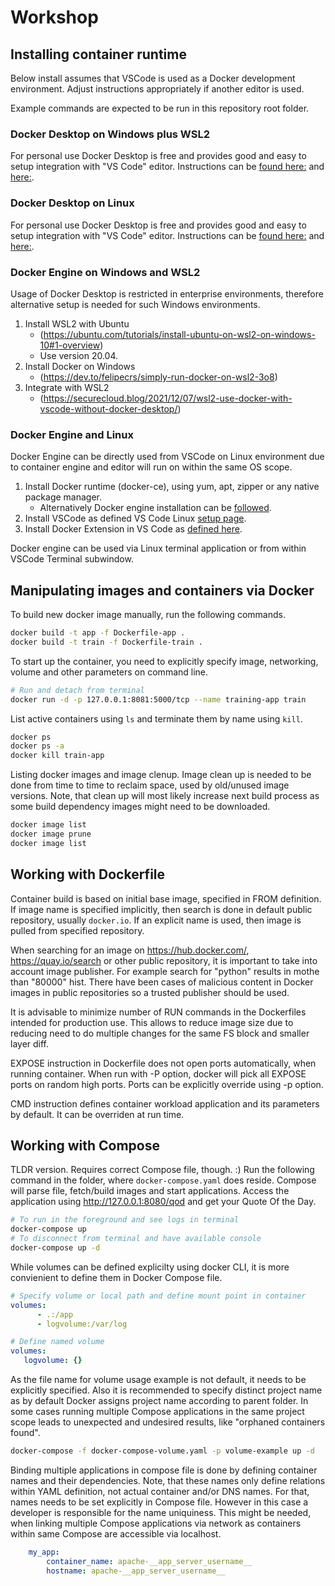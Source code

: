 # Workshop

## Installing container runtime

Below install assumes that VSCode is used as a Docker development environment. Adjust instructions appropriately if another editor is used.

Example commands are expected to be run in this repository root folder.

### Docker Desktop on Windows plus WSL2

For personal use Docker Desktop is free and provides good and easy to setup integration with "VS Code" editor. Instructions can be [found here:](https://docs.docker.com/desktop/windows/wsl/) and [here:](https://code.visualstudio.com/docs/remote/containers-tutorial).

### Docker Desktop on Linux

For personal use Docker Desktop is free and provides good and easy to setup integration with "VS Code" editor. Instructions can be [found here:](https://docs.docker.com/desktop/install/linux-install/) and [here:](https://code.visualstudio.com/docs/remote/containers-tutorial).


### Docker Engine on Windows and WSL2

Usage of Docker Desktop is restricted in enterprise environments, therefore alternative setup is needed for such Windows environments.

1. Install WSL2 with Ubuntu
    * (https://ubuntu.com/tutorials/install-ubuntu-on-wsl2-on-windows-10#1-overview)
    * Use version 20.04.
2. Install Docker on Windows
    * (https://dev.to/felipecrs/simply-run-docker-on-wsl2-3o8)
3. Integrate with WSL2
    * (https://securecloud.blog/2021/12/07/wsl2-use-docker-with-vscode-without-docker-desktop/)


### Docker Engine and Linux

Docker Engine can be directly used from  VSCode on Linux environment due to container engine and editor will run on within the same OS scope.

1. Install Docker runtime (docker-ce), using yum, apt, zipper or any native package manager.
    * Alternatively Docker engine installation can be [followed](https://docs.docker.com/engine/install/).
2. Install VSCode as defined VS Code Linux [setup page](https://code.visualstudio.com/docs/setup/linux).
3. Install Docker Extension in VS Code as [defined here](https://code.visualstudio.com/docs/containers/overview).

Docker engine can be used via Linux terminal application or from within VSCode Terminal subwindow.

## Manipulating images and containers via Docker

To build new docker image manually, run the following commands.

```bash
docker build -t app -f Dockerfile-app .
docker build -t train -f Dockerfile-train .
```

To start up the container, you need to explicitly specify image, networking, volume and other parameters on command line.

```bash
# Run and detach from terminal
docker run -d -p 127.0.0.1:8081:5000/tcp --name training-app train
```

List active containers using `ls` and terminate them by name using `kill`.

```bash
docker ps
docker ps -a
docker kill train-app
```

Listing docker images and image clenup. Image clean up is needed to be done from time to time to reclaim space, used by old/unused image versions. Note, that clean up will most likely increase next build process as some build dependency images might need to be downloaded.

```bash
docker image list
docker image prune
docker image list
```

## Working with Dockerfile

Container build is based on initial base image, specified in FROM definition. If image name is specified implicitly, then search is done in default public repository, usually `docker.io`. If an explicit name is used, then image is pulled from specified repository.

When searching for an image on https://hub.docker.com/, https://quay.io/search or other public repository, it is important to take into account image publisher. For example search for "python" results in mothe than "80000" hist. There have been cases of malicious content in Docker images in public repositories so a trusted publisher should be used.

It is advisable to minimize number of RUN commands in the Dockerfiles intended for production use. This allows to reduce image size due to reducing need to do multiple changes for the same FS block and smaller layer diff.

EXPOSE instruction in Dockerfile does not open ports automatically, when running container. When run with -P option, docker will pick all EXPOSE ports on random high ports. Ports can be explicitly override using -p option.

CMD instruction defines container workload application and its parameters by default. It can be overriden at run time.

## Working with Compose

TLDR version. Requires correct Compose file, though. :) Run the following command in the folder, where `docker-compose.yaml` does reside. Compose will parse file, fetch/build images and start applications. Access the application using  http://127.0.0.1:8080/qod and get your Quote Of the Day.

```bash
# To run in the foreground and see logs in terminal
docker-compose up
# To disconnect from terminal and have available console
docker-compose up -d
```

While volumes can be defined explicilty using docker CLI, it is more convienient to define them in Docker Compose file.
```yaml
# Specify volume or local path and define mount point in container
volumes:
      - .:/app
      - logvolume:/var/log

# Define named volume
volumes:
   logvolume: {}
```

As the file name for volume usage example is not default, it needs to be explicitly specified. Also it is recommended to specify distinct project name as by default Docker assigns project name according to parent folder. In some cases running multiple Compose applications in the same project scope leads to unexpected and undesired results, like "orphaned containers found".

```bash
docker-compose -f docker-compose-volume.yaml -p volume-example up -d
```

Binding multiple applications in compose file is done by defining container names and their dependencies. Note, that these names only define relations within YAML definition, not actual container and/or DNS names. For that, names needs to be set explicitly in Compose file. However in this case a developer is responsible for the name uniquiness. This might be needed, when linking multiple Compose applications via network as containers within same Compose are accessible via localhost.

```yaml
    my_app:
        container_name: apache-__app_server_username__
        hostname: apache-__app_server_username__
```
